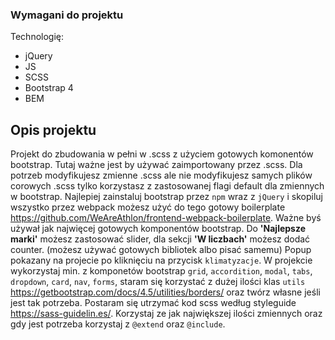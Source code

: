 ### Wymagani do projektu

Technologię:
- jQuery
- JS 
- SCSS
- Bootstrap 4
- BEM

## Opis projektu

Projekt do zbudowania w pełni w .scss z użyciem gotowych komonentów bootstrap. Tutaj ważne jest by używać zaimportowany przez .scss.
Dla potrzeb modyfikujesz zmienne .scss ale nie modyfikujesz samych plików corowych .scss tylko korzystasz z zastosowanej flagi default dla zmiennych w bootstrap.
Najlepiej zainstaluj bootstrap przez `npm` wraz z `jQuery` i skopiluj wszystko przez webpack możesz użyć do tego gotowy boilerplate https://github.com/WeAreAthlon/frontend-webpack-boilerplate.
Ważne byś używał jak najwięcej gotowych komponentów bootstrap.
Do **'Najlepsze marki'** możesz zastosować slider, dla sekcji **'W liczbach'** możesz dodać counter. (możesz używać gotowych bibliotek albo pisać samemu)
Popup pokazany na projecie po kliknięciu na przycisk `klimatyzacje`.
W projekcie wykorzystaj min. z komponetów bootstrap `grid`, `accordition`, `modal`, `tabs`, `dropdown`, `card`, `nav`, `forms`, staram się korzystać z dużej ilości klas `utils` https://getbootstrap.com/docs/4.5/utilities/borders/ oraz twórz własne jeśli jest tak potrzeba.
Postaram się utrzymać kod scss według styleguide https://sass-guidelin.es/.
Korzystaj ze jak największej ilości zmiennych oraz gdy jest potrzeba korzystaj z `@extend` oraz `@include`.
